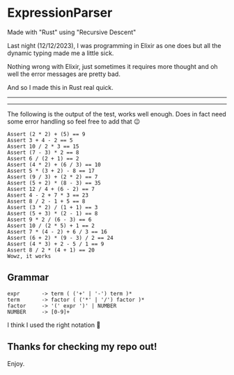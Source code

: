 # ExpressionParser
Made with "Rust" using "Recursive Descent"

Last night (12/12/2023), I was programming in Elixir as one does but all the dynamic typing made me a little sick.

Nothing wrong with Elixir, just sometimes it requires more thought and oh well the error messages are pretty bad.

And so I made this in Rust real quick. 

---
---


The following is the output of the test, works well enough.
Does in fact need some error handling so feel free to add that 😉

```
Assert (2 * 2) + (5) == 9
Assert 3 + 4 - 2 == 5
Assert 10 / 2 * 3 == 15
Assert (7 - 3) * 2 == 8
Assert 6 / (2 + 1) == 2
Assert (4 * 2) + (6 / 3) == 10
Assert 5 * (3 + 2) - 8 == 17
Assert (9 / 3) + (2 * 2) == 7
Assert (5 + 2) * (8 - 3) == 35
Assert 12 / 4 + (6 - 2) == 7
Assert 4 - 2 + 7 * 3 == 23
Assert 8 / 2 - 1 + 5 == 8
Assert (3 * 2) / (1 + 1) == 3
Assert (5 + 3) * (2 - 1) == 8
Assert 9 * 2 / (6 - 3) == 6
Assert 10 / (2 * 5) + 1 == 2
Assert 7 * (4 - 2) + 6 / 3 == 16
Assert (6 + 2) * (9 - 3) / 2 == 24
Assert (4 * 3) + 2 - 5 / 1 == 9
Assert 8 / 2 * (4 + 1) == 20
Wowz, it works
```


## Grammar
```
expr       -> term ( ('+' | '-') term )*
term       -> factor ( ('*' | '/') factor )*
factor     -> '(' expr ')' | NUMBER
NUMBER     -> [0-9]+
```

I think I used the right notation 🤔



## Thanks for checking my repo out!

Enjoy.
